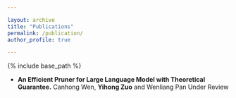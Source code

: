 ```yaml
---

layout: archive
title: "Publications"
permalink: /publication/
author_profile: true

---
```


{% include base_path %}


* **An Efficient Pruner for Large Language Model with Theoretical Guarantee.**
   Canhong Wen, **Yihong Zuo** and Wenliang Pan
   Under Review
  

